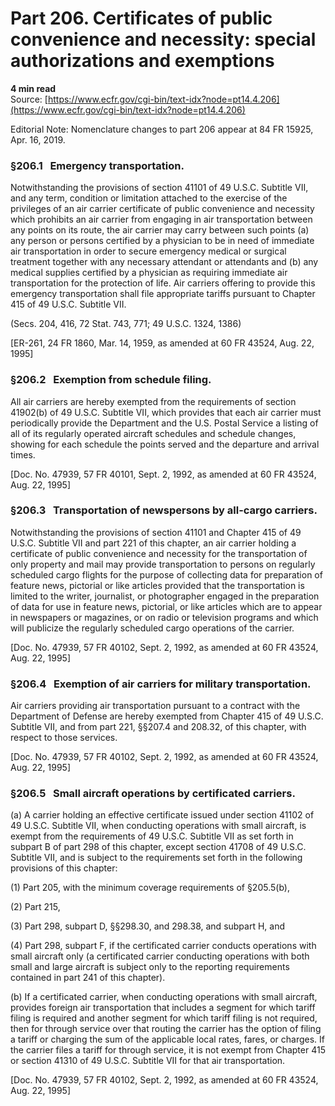 # Part 206. Certificates of public convenience and necessity: special authorizations and exemptions
**4 min read**  
Source: [https://www.ecfr.gov/cgi-bin/text-idx?node=pt14.4.206](https://www.ecfr.gov/cgi-bin/text-idx?node=pt14.4.206)

<div>

<div>

Editorial Note: Nomenclature changes to part 206 appear at 84 FR 15925, Apr. 16, 2019.

</div>

### §206.1   Emergency transportation.

Notwithstanding the provisions of section 41101 of 49 U.S.C. Subtitle VII, and any term, condition or limitation attached to the exercise of the privileges of an air carrier certificate of public convenience and necessity which prohibits an air carrier from engaging in air transportation between any points on its route, the air carrier may carry between such points (a) any person or persons certified by a physician to be in need of immediate air transportation in order to secure emergency medical or surgical treatment together with any necessary attendant or attendants and (b) any medical supplies certified by a physician as requiring immediate air transportation for the protection of life. Air carriers offering to provide this emergency transportation shall file appropriate tariffs pursuant to Chapter 415 of 49 U.S.C. Subtitle VII.

(Secs. 204, 416, 72 Stat. 743, 771; 49 U.S.C. 1324, 1386)

\[ER-261, 24 FR 1860, Mar. 14, 1959, as amended at 60 FR 43524, Aug. 22, 1995\]

### §206.2   Exemption from schedule filing.

All air carriers are hereby exempted from the requirements of section 41902(b) of 49 U.S.C. Subtitle VII, which provides that each air carrier must periodically provide the Department and the U.S. Postal Service a listing of all of its regularly operated aircraft schedules and schedule changes, showing for each schedule the points served and the departure and arrival times.

\[Doc. No. 47939, 57 FR 40101, Sept. 2, 1992, as amended at 60 FR 43524, Aug. 22, 1995\]

### §206.3   Transportation of newspersons by all-cargo carriers.

Notwithstanding the provisions of section 41101 and Chapter 415 of 49 U.S.C. Subtitle VII and part 221 of this chapter, an air carrier holding a certificate of public convenience and necessity for the transportation of only property and mail may provide transportation to persons on regularly scheduled cargo flights for the purpose of collecting data for preparation of feature news, pictorial or like articles provided that the transportation is limited to the writer, journalist, or photographer engaged in the preparation of data for use in feature news, pictorial, or like articles which are to appear in newspapers or magazines, or on radio or television programs and which will publicize the regularly scheduled cargo operations of the carrier.

\[Doc. No. 47939, 57 FR 40102, Sept. 2, 1992, as amended at 60 FR 43524, Aug. 22, 1995\]

### §206.4   Exemption of air carriers for military transportation.

Air carriers providing air transportation pursuant to a contract with the Department of Defense are hereby exempted from Chapter 415 of 49 U.S.C. Subtitle VII, and from part 221, §§207.4 and 208.32, of this chapter, with respect to those services.

\[Doc. No. 47939, 57 FR 40102, Sept. 2, 1992, as amended at 60 FR 43524, Aug. 22, 1995\]

### §206.5   Small aircraft operations by certificated carriers.

\(a\) A carrier holding an effective certificate issued under section 41102 of 49 U.S.C. Subtitle VII, when conducting operations with small aircraft, is exempt from the requirements of 49 U.S.C. Subtitle VII as set forth in subpart B of part 298 of this chapter, except section 41708 of 49 U.S.C. Subtitle VII, and is subject to the requirements set forth in the following provisions of this chapter:

\(1\) Part 205, with the minimum coverage requirements of §205.5(b),

\(2\) Part 215,

\(3\) Part 298, subpart D, §§298.30, and 298.38, and subpart H, and

\(4\) Part 298, subpart F, if the certificated carrier conducts operations with small aircraft only (a certificated carrier conducting operations with both small and large aircraft is subject only to the reporting requirements contained in part 241 of this chapter).

\(b\) If a certificated carrier, when conducting operations with small aircraft, provides foreign air transportation that includes a segment for which tariff filing is required and another segment for which tariff filing is not required, then for through service over that routing the carrier has the option of filing a tariff or charging the sum of the applicable local rates, fares, or charges. If the carrier files a tariff for through service, it is not exempt from Chapter 415 or section 41310 of 49 U.S.C. Subtitle VII for that air transportation.

\[Doc. No. 47939, 57 FR 40102, Sept. 2, 1992, as amended at 60 FR 43524, Aug. 22, 1995\]

</div>